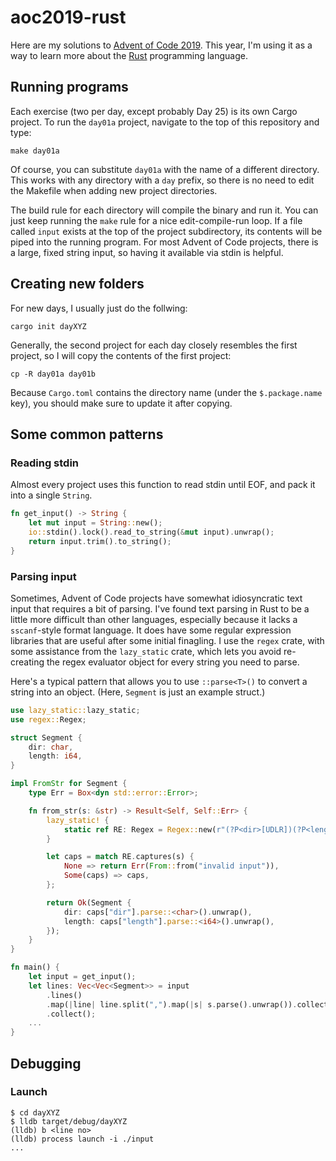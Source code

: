 # aoc2019-rust

Here are my solutions to [Advent of Code 2019](https://adventofcode.com/2019). This year, I'm using it as a way to learn more about the [Rust](https://www.rust-lang.org/) programming language.

## Running programs

Each exercise (two per day, except probably Day 25) is its own Cargo project. To run the `day01a` project, navigate to the top of this repository and type:

```
make day01a
```

Of course, you can substitute `day01a` with the name of a different directory. This works with any directory with a `day` prefix, so there is no need to edit the Makefile when adding new project directories.

The build rule for each directory will compile the binary and run it. You can just keep running the `make` rule for a nice edit-compile-run loop. If a file called `input` exists at the top of the project subdirectory, its contents will be piped into the running program. For most Advent of Code projects, there is a large, fixed string input, so having it available via stdin is helpful.

## Creating new folders

For new days, I usually just do the follwing:

```
cargo init dayXYZ
```

Generally, the second project for each day closely resembles the first project, so I will copy the contents of the first project:

```
cp -R day01a day01b
```

Because `Cargo.toml` contains the directory name (under the `$.package.name` key), you should make sure to update it after copying.

## Some common patterns

### Reading stdin

Almost every project uses this function to read stdin until EOF, and pack it into a single `String`.


```rust
fn get_input() -> String {
    let mut input = String::new();
    io::stdin().lock().read_to_string(&mut input).unwrap();
    return input.trim().to_string();
}
```

### Parsing input

Sometimes, Advent of Code projects have somewhat idiosyncratic text input that requires a bit of parsing. I've found text parsing in Rust to be a little more difficult than other languages, especially because it lacks a `sscanf`-style format language. It does have some regular expression libraries that are useful after some initial finagling. I use the `regex` crate, with some assistance from the `lazy_static` crate, which lets you avoid re-creating the regex evaluator object for every string you need to parse.

Here's a typical pattern that allows you to use `::parse<T>()` to convert a string into an object. (Here, `Segment` is just an example struct.)

```rust
use lazy_static::lazy_static;
use regex::Regex;

struct Segment {
    dir: char,
    length: i64,
}

impl FromStr for Segment {
    type Err = Box<dyn std::error::Error>;

    fn from_str(s: &str) -> Result<Self, Self::Err> {
        lazy_static! {
            static ref RE: Regex = Regex::new(r"(?P<dir>[UDLR])(?P<length>\d+)").unwrap();
        }

        let caps = match RE.captures(s) {
            None => return Err(From::from("invalid input")),
            Some(caps) => caps,
        };

        return Ok(Segment {
            dir: caps["dir"].parse::<char>().unwrap(),
            length: caps["length"].parse::<i64>().unwrap(),
        });
    }
}

fn main() {
    let input = get_input();
    let lines: Vec<Vec<Segment>> = input
        .lines()
        .map(|line| line.split(",").map(|s| s.parse().unwrap()).collect())
        .collect();
    ...
}
```

## Debugging

### Launch

```
$ cd dayXYZ
$ lldb target/debug/dayXYZ
(lldb) b <line no>
(lldb) process launch -i ./input
...
```
